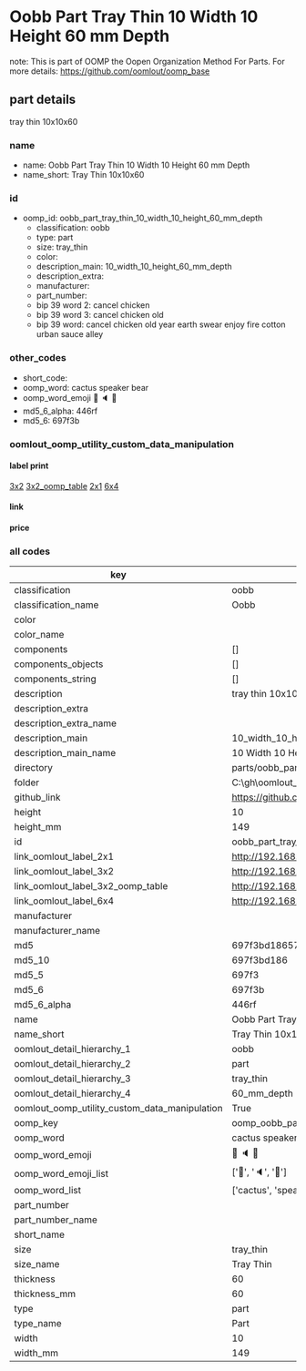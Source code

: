 # Oobb Part Tray Thin 10 Width 10 Height 60 mm Depth  

note: This is part of OOMP the Oopen Organization Method For Parts. For more details: https://github.com/oomlout/oomp_base

##  part details
  



tray thin 10x10x60



### name
* name: Oobb Part Tray Thin 10 Width 10 Height 60 mm Depth
* name_short: Tray Thin 10x10x60 
### id
* oomp_id: oobb_part_tray_thin_10_width_10_height_60_mm_depth
  * classification: oobb
  * type: part
  * size: tray_thin
  * color: 
  * description_main: 10_width_10_height_60_mm_depth
  * description_extra: 
  * manufacturer: 
  * part_number: 
  * bip 39 word 2: cancel chicken
  * bip 39 word 3: cancel chicken old
  * bip 39 word: cancel chicken old year earth swear enjoy fire cotton urban sauce alley

### other_codes
* short_code: 
* oomp_word: cactus speaker bear
* oomp_word_emoji :cactus: :speaker: :bear:
* md5_6_alpha: 446rf
* md5_6: 697f3b






### oomlout_oomp_utility_custom_data_manipulation
#### label print
[3x2](http://192.168.1.245:1112/?label=oomp%20446rf)
[3x2_oomp_table](http://192.168.1.108:1112/?label=oomp%20446rf)
[2x1](http://192.168.1.242:1112/?label=oomp%20446rf)
[6x4](http://192.168.1.55:1112/?label=oomp%20446rf)    

#### link

                              

#### price







### all codes 
| key | value |  
| --- | --- |  
| classification | oobb |  
| classification_name | Oobb |  
| color |  |  
| color_name |  |  
| components | [] |  
| components_objects | [] |  
| components_string | [] |  
| description | tray thin 10x10x60 |  
| description_extra |  |  
| description_extra_name |  |  
| description_main | 10_width_10_height_60_mm_depth |  
| description_main_name | 10 Width 10 Height 60 mm Depth |  
| directory | parts/oobb_part_tray_thin_10_width_10_height_60_mm_depth |  
| folder | C:\gh\oomlout_oobb_version_4_generated_parts\parts\oobb_part_tray_thin_10_width_10_height_60_mm_depth |  
| github_link | https://github.com/oomlout/oomlout_oomp_part_src/tree/main/parts/oobb_part_tray_thin_10_width_10_height_60_mm_depth |  
| height | 10 |  
| height_mm | 149 |  
| id | oobb_part_tray_thin_10_width_10_height_60_mm_depth |  
| link_oomlout_label_2x1 | http://192.168.1.242:1112/?label=oomp%20446rf |  
| link_oomlout_label_3x2 | http://192.168.1.245:1112/?label=oomp%20446rf |  
| link_oomlout_label_3x2_oomp_table | http://192.168.1.108:1112/?label=oomp%20446rf |  
| link_oomlout_label_6x4 | http://192.168.1.55:1112/?label=oomp%20446rf |  
| manufacturer |  |  
| manufacturer_name |  |  
| md5 | 697f3bd1865729576e22bfef3409e909 |  
| md5_10 | 697f3bd186 |  
| md5_5 | 697f3 |  
| md5_6 | 697f3b |  
| md5_6_alpha | 446rf |  
| name | Oobb Part Tray Thin 10 Width 10 Height 60 mm Depth |  
| name_short | Tray Thin 10x10x60  |  
| oomlout_detail_hierarchy_1 | oobb |  
| oomlout_detail_hierarchy_2 | part |  
| oomlout_detail_hierarchy_3 | tray_thin |  
| oomlout_detail_hierarchy_4 | 60_mm_depth |  
| oomlout_oomp_utility_custom_data_manipulation | True |  
| oomp_key | oomp_oobb_part_tray_thin_10_width_10_height_60_mm_depth |  
| oomp_word | cactus speaker bear |  
| oomp_word_emoji | :cactus: :speaker: :bear: |  
| oomp_word_emoji_list | [':cactus:', ':speaker:', ':bear:'] |  
| oomp_word_list | ['cactus', 'speaker', 'bear'] |  
| part_number |  |  
| part_number_name |  |  
| short_name |  |  
| size | tray_thin |  
| size_name | Tray Thin |  
| thickness | 60 |  
| thickness_mm | 60 |  
| type | part |  
| type_name | Part |  
| width | 10 |  
| width_mm | 149 |  
